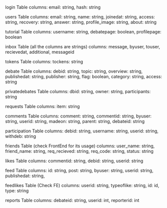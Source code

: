 

login Table
columns: email: string, hash: string

users Table
columns: email: string, name: string, joinedat: string, access: string, recovery: string, answer: string, profile_image: string, about: string

tutorial Table
columns: username: string, debatepage: boolean, profilepage: boolean

inbox Table (all the columns are strings)
columns: message, byuser, touser, recievedat, additional, messageid

tokens Table
columns: tockens: string

debate Table
columns: debid: string, topic: string, overview: string, publishedat: string, publisher: string, flag: boolean,
      category: string,
      access: string

privatedebates Table
columns: dbid: string, owner: string, participants: string

requests Table
columns: item: string

comments Table
columns:  comment: string, commentid: string, byuser: string, userid: string, madeon: string,
      parent: string,
      debateid: string

participation Table
columns: debid: string, username: string, userid: string, withdeb: string

friends Table (check FrontEnd for its usage)
columns: user_name: string, friend_name: string, req_recieved: string, req_code: string, status: string

likes Table
columns: commentid: string, debid: string, userid: string

feed Table
columns: id: string,
      post: string,
      byuser: string,
      userid: string,
      publishedat: string,

feedlikes Table (Check FE)
columns: userid: string, typeoflike: string, id: id, type: string

reports Table
columns: debateid: string, userid: int, reporterid: int


